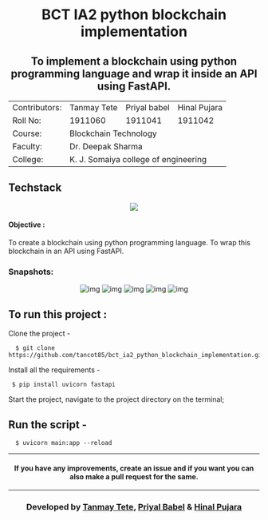 
<h1 align="center">BCT IA2 python blockchain implementation</h1>
<div align="center">
  
  <h2> To implement a  blockchain using python programming language and wrap it inside an API using FastAPI.</h2>
  
  <table>
  <tr>
    <td>Contributors:</td>
    <td>Tanmay Tete</td>
    <td>Priyal babel</td>
    <td>Hinal Pujara</td>
  </tr>
  <tr>
    <td>Roll No:</td>
    <td>1911060</td>
    <td>1911041</td>
    <td>1911042</td>
  </tr>
  <tr>
    <td>Course:</td>
    <td colspan="3">Blockchain Technology</td>
  </tr>
   <tr>
    <td>Faculty:</td>
    <td colspan="3">Dr. Deepak Sharma</td>
  </tr>
  <tr>
    <td>College:</td>
    <td colspan="3"> K. J. Somaiya college of engineering</td>
  </tr>
</table>
</div>

## Techstack
<div align="center">


[![](https://img.shields.io/badge/Made_with-python-yellow?style=for-the-badge&logo=python)](https://www.python.org/ "Python")


</div>

<div>
<h4><b>Objective :</b></h4>

To create a blockchain using python programming language.
To wrap this blockchain in an API using FastAPI.


### <b>Snapshots:</b>

<div align="center">
  
![img](Output/img/p1.png)
![img](Output/img/p2.png)
![img](Output/img/p3.png)
![img](Output/img/p4.png)
![img](Output/img/p5.png)


</div>  


## To run this project :

Clone the project -
```
  $ git clone https://github.com/tancot85/bct_ia2_python_blockchain_implementation.git
```
Install all the requirements -
```
 $ pip install uvicorn fastapi
```

Start the project, navigate to the project directory on the terminal;
## Run the script -

```
  $ uvicorn main:app --reload
```  

---

#### <div align="center">If you have any improvements, create an issue and if you want you can also make a pull request for the same. </div>

---

<h3 align="center"><b>Developed by <a href="https://github.com/tancot85">Tanmay Tete</a>, <a href="https://github.com/priyal-babel">Priyal Babel</a>  & <a href="https://github.com/hinalpujara">Hinal Pujara</a></b></h1>

